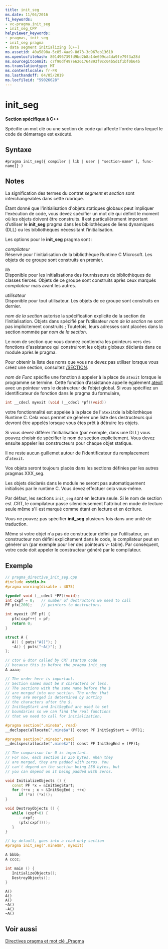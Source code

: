 ```yaml
---
title: init_seg
ms.date: 11/04/2016
f1_keywords:
- vc-pragma.init_seg
- init_seg_CPP
helpviewer_keywords:
- pragmas, init_seg
- init_seg pragma
- data segment initializing [C++]
ms.assetid: 40a5898a-5c85-4aa9-8d73-3d967eb13610
ms.openlocfilehash: 801496739fd9bd2b8a14e699ca4da9fe79f3a28d
ms.sourcegitcommit: c7f90df497e6261764893f9cc04b5d1f1bf0b64b
ms.translationtype: MT
ms.contentlocale: fr-FR
ms.lasthandoff: 04/05/2019
ms.locfileid: "59026628"
---
```

# <a name="initseg"></a>init_seg

**Section spécifique à C++**

Spécifie un mot clé ou une section de code qui affecte l'ordre dans lequel le code de démarrage est exécuté.

## <a name="syntax"></a>Syntaxe

```
#pragma init_seg({ compiler | lib | user | "section-name" [, func-name]} )
```

## <a name="remarks"></a>Notes

La signification des termes du contrat *segment* et *section* sont interchangeables dans cette rubrique.

Étant donné que l'initialisation d'objets statiques globaux peut impliquer l'exécution de code, vous devez spécifier un mot clé qui définit le moment où les objets doivent être construits. Il est particulièrement important d’utiliser le **init_seg** pragma dans les bibliothèques de liens dynamiques (DLL) ou les bibliothèques nécessitant l’initialisation.

Les options pour le **init_seg** pragma sont :

*compilateur*<br/>
Réservé pour l'initialisation de la bibliothèque Runtime C Microsoft. Les objets de ce groupe sont construits en premier.

*lib*<br/>
Disponible pour les initialisations des fournisseurs de bibliothèques de classes tierces. Objets de ce groupe sont construits après ceux marqués *compilateur* mais avant les autres.

*utilisateur*<br/>
Disponible pour tout utilisateur. Les objets de ce groupe sont construits en dernier.

*nom de la section* autorise la spécification explicite de la section de l’initialisation. Objets dans spécifié par l’utilisateur *nom de la section* ne sont pas implicitement construits ; Toutefois, leurs adresses sont placées dans la section nommée par *nom de la section*.

Le nom de section que vous donnez contiendra les pointeurs vers des fonctions d'assistance qui construiront les objets globaux déclarés dans ce module après le pragma.

Pour obtenir la liste des noms que vous ne devez pas utiliser lorsque vous créez une section, consultez [/SECTION](../build/reference/section-specify-section-attributes.md).

*nom de Func* spécifie une fonction à appeler à la place de `atexit` lorsque le programme se termine. Cette fonction d’assistance appelle également [atexit](../c-runtime-library/reference/atexit.md) avec un pointeur vers le destructeur de l’objet global. Si vous spécifiez un identificateur de fonction dans le pragma du formulaire,

```cpp
int __cdecl myexit (void (__cdecl *pf)(void))
```

votre fonctionnalité est appelée à la place de l'`atexit`de la bibliothèque Runtime C. Cela vous permet de générer une liste des destructeurs qui devront être appelés lorsque vous êtes prêt à détruire les objets.

Si vous devez différer l'initialisation (par exemple, dans une DLL) vous pouvez choisir de spécifier le nom de section explicitement. Vous devez ensuite appeler les constructeurs pour chaque objet statique.

Il ne reste aucun guillemet autour de l'identificateur du remplacement d'`atexit`.

Vos objets seront toujours placés dans les sections définies par les autres pragmas XXX_seg.

Les objets déclarés dans le module ne seront pas automatiquement initialisés par le runtime C. Vous devez effectuer cela vous-même.

Par défaut, les sections `init_seg` sont en lecture seule. Si le nom de section est .CRT, le compilateur passe silencieusement l'attribut en mode de lecture seule même s'il est marqué comme étant en lecture et en écriture.

Vous ne pouvez pas spécifier **init_seg** plusieurs fois dans une unité de traduction.

Même si votre objet n'a pas de constructeur défini par l'utilisateur, un constructeur non défini explicitement dans le code, le compilateur peut en générer un (par exemple pour lier des pointeurs v- table). Par conséquent, votre code doit appeler le constructeur généré par le compilateur.

## <a name="example"></a>Exemple

```cpp
// pragma_directive_init_seg.cpp
#include <stdio.h>
#pragma warning(disable : 4075)

typedef void (__cdecl *PF)(void);
int cxpf = 0;   // number of destructors we need to call
PF pfx[200];    // pointers to destructors.

int myexit (PF pf) {
   pfx[cxpf++] = pf;
   return 0;
}

struct A {
   A() { puts("A()"); }
   ~A() { puts("~A()"); }
};

// ctor & dtor called by CRT startup code
// because this is before the pragma init_seg
A aaaa;

// The order here is important.
// Section names must be 8 characters or less.
// The sections with the same name before the $
// are merged into one section. The order that
// they are merged is determined by sorting
// the characters after the $.
// InitSegStart and InitSegEnd are used to set
// boundaries so we can find the real functions
// that we need to call for initialization.

#pragma section(".mine$a", read)
__declspec(allocate(".mine$a")) const PF InitSegStart = (PF)1;

#pragma section(".mine$z",read)
__declspec(allocate(".mine$z")) const PF InitSegEnd = (PF)1;

// The comparison for 0 is important.
// For now, each section is 256 bytes. When they
// are merged, they are padded with zeros. You
// can't depend on the section being 256 bytes, but
// you can depend on it being padded with zeros.

void InitializeObjects () {
   const PF *x = &InitSegStart;
   for (++x ; x < &InitSegEnd ; ++x)
      if (*x) (*x)();
}

void DestroyObjects () {
   while (cxpf>0) {
      --cxpf;
      (pfx[cxpf])();
   }
}

// by default, goes into a read only section
#pragma init_seg(".mine$m", myexit)

A bbbb;
A cccc;

int main () {
   InitializeObjects();
   DestroyObjects();
}
```

```Output
A()
A()
A()
~A()
~A()
~A()
```

## <a name="see-also"></a>Voir aussi

[Directives pragma et mot clé _Pragma](../preprocessor/pragma-directives-and-the-pragma-keyword.md)